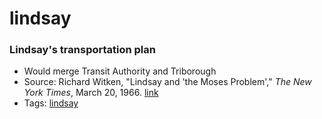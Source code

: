 # lindsay
### Lindsay's transportation plan
- Would merge Transit Authority and Triborough
- Source: Richard Witken, "Lindsay and 'the Moses Problem'," *The New York Times*, March 20, 1966. [link](https://nyti.ms/2O7DAej)
- Tags: [lindsay](../tags/lindsay.md)

